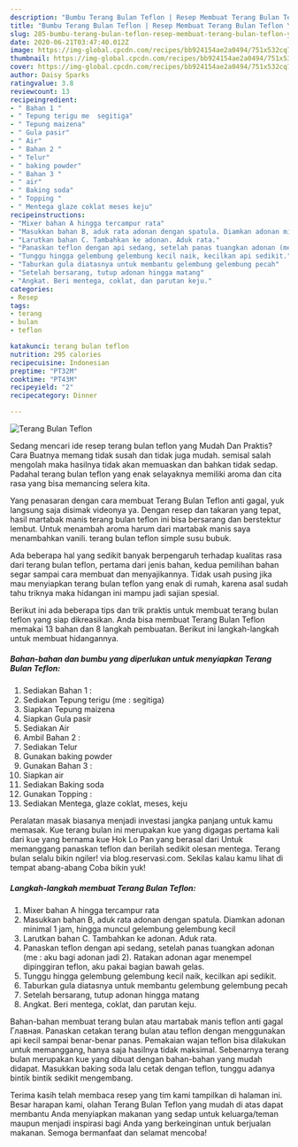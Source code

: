 ```yaml
---
description: "Bumbu Terang Bulan Teflon | Resep Membuat Terang Bulan Teflon Yang Paling Enak"
title: "Bumbu Terang Bulan Teflon | Resep Membuat Terang Bulan Teflon Yang Paling Enak"
slug: 285-bumbu-terang-bulan-teflon-resep-membuat-terang-bulan-teflon-yang-paling-enak
date: 2020-06-21T03:47:40.012Z
image: https://img-global.cpcdn.com/recipes/bb924154ae2a0494/751x532cq70/terang-bulan-teflon-foto-resep-utama.jpg
thumbnail: https://img-global.cpcdn.com/recipes/bb924154ae2a0494/751x532cq70/terang-bulan-teflon-foto-resep-utama.jpg
cover: https://img-global.cpcdn.com/recipes/bb924154ae2a0494/751x532cq70/terang-bulan-teflon-foto-resep-utama.jpg
author: Daisy Sparks
ratingvalue: 3.8
reviewcount: 13
recipeingredient:
- " Bahan 1 "
- " Tepung terigu me  segitiga"
- " Tepung maizena"
- " Gula pasir"
- " Air"
- " Bahan 2 "
- " Telur"
- " baking powder"
- " Bahan 3 "
- " air"
- " Baking soda"
- " Topping "
- " Mentega glaze coklat meses keju"
recipeinstructions:
- "Mixer bahan A hingga tercampur rata"
- "Masukkan bahan B, aduk rata adonan dengan spatula. Diamkan adonan minimal 1 jam, hingga muncul gelembung gelembung kecil"
- "Larutkan bahan C. Tambahkan ke adonan. Aduk rata."
- "Panaskan teflon dengan api sedang, setelah panas tuangkan adonan (me : aku bagi adonan jadi 2). Ratakan adonan agar menempel dipinggiran teflon, aku pakai bagian bawah gelas."
- "Tunggu hingga gelembung gelembung kecil naik, kecilkan api sedikit."
- "Taburkan gula diatasnya untuk membantu gelembung gelembung pecah"
- "Setelah bersarang, tutup adonan hingga matang"
- "Angkat. Beri mentega, coklat, dan parutan keju."
categories:
- Resep
tags:
- terang
- bulan
- teflon

katakunci: terang bulan teflon 
nutrition: 295 calories
recipecuisine: Indonesian
preptime: "PT32M"
cooktime: "PT43M"
recipeyield: "2"
recipecategory: Dinner

---
```



![Terang Bulan Teflon](https://img-global.cpcdn.com/recipes/bb924154ae2a0494/751x532cq70/terang-bulan-teflon-foto-resep-utama.jpg)

Sedang mencari ide resep terang bulan teflon yang Mudah Dan Praktis? Cara Buatnya memang tidak susah dan tidak juga mudah. semisal salah mengolah maka hasilnya tidak akan memuaskan dan bahkan tidak sedap. Padahal terang bulan teflon yang enak selayaknya memiliki aroma dan cita rasa yang bisa memancing selera kita.

Yang penasaran dengan cara membuat Terang Bulan Teflon anti gagal, yuk langsung saja disimak videonya ya. Dengan resep dan takaran yang tepat, hasil martabak manis terang bulan teflon ini bisa bersarang dan berstektur lembut. Untuk menambah aroma harum dari martabak manis saya menambahkan vanili. terang bulan teflon simple susu bubuk.

Ada beberapa hal yang sedikit banyak berpengaruh terhadap kualitas rasa dari terang bulan teflon, pertama dari jenis bahan, kedua pemilihan bahan segar sampai cara membuat dan menyajikannya. Tidak usah pusing jika mau menyiapkan terang bulan teflon yang enak di rumah, karena asal sudah tahu triknya maka hidangan ini mampu jadi sajian spesial.


Berikut ini ada beberapa tips dan trik praktis untuk membuat terang bulan teflon yang siap dikreasikan. Anda bisa membuat Terang Bulan Teflon memakai 13 bahan dan 8 langkah pembuatan. Berikut ini langkah-langkah untuk membuat hidangannya.

<!--inarticleads1-->

##### Bahan-bahan dan bumbu yang diperlukan untuk menyiapkan Terang Bulan Teflon:

1. Sediakan  Bahan 1 :
1. Sediakan  Tepung terigu (me : segitiga)
1. Siapkan  Tepung maizena
1. Siapkan  Gula pasir
1. Sediakan  Air
1. Ambil  Bahan 2 :
1. Sediakan  Telur
1. Gunakan  baking powder
1. Gunakan  Bahan 3 :
1. Siapkan  air
1. Sediakan  Baking soda
1. Gunakan  Topping :
1. Sediakan  Mentega, glaze coklat, meses, keju


Peralatan masak biasanya menjadi investasi jangka panjang untuk kamu memasak. Kue terang bulan ini merupakan kue yang digagas pertama kali dari kue yang bernama kue Hok Lo Pan yang berasal dari Untuk memanggang panaskan teflon dan berilah sedikit olesan mentega. Terang bulan selalu bikin ngiler! via blog.reservasi.com. Sekilas kalau kamu lihat di tempat abang-abang Coba bikin yuk! 

<!--inarticleads2-->

##### Langkah-langkah membuat Terang Bulan Teflon:

1. Mixer bahan A hingga tercampur rata
1. Masukkan bahan B, aduk rata adonan dengan spatula. Diamkan adonan minimal 1 jam, hingga muncul gelembung gelembung kecil
1. Larutkan bahan C. Tambahkan ke adonan. Aduk rata.
1. Panaskan teflon dengan api sedang, setelah panas tuangkan adonan (me : aku bagi adonan jadi 2). Ratakan adonan agar menempel dipinggiran teflon, aku pakai bagian bawah gelas.
1. Tunggu hingga gelembung gelembung kecil naik, kecilkan api sedikit.
1. Taburkan gula diatasnya untuk membantu gelembung gelembung pecah
1. Setelah bersarang, tutup adonan hingga matang
1. Angkat. Beri mentega, coklat, dan parutan keju.


Bahan-bahan membuat terang bulan atau martabak manis teflon anti gagal  Главная. Panaskan cetakan terang bulan atau teflon dengan menggunakan api kecil sampai benar-benar panas. Pemakaian wajan teflon bisa dilakukan untuk memanggang, hanya saja hasilnya tidak maksimal. Sebenarnya terang bulan merupakan kue yang dibuat dengan bahan-bahan yang mudah didapat. Masukkan baking soda lalu cetak dengan teflon, tunggu adanya bintik bintik sedikit mengembang. 

Terima kasih telah membaca resep yang tim kami tampilkan di halaman ini. Besar harapan kami, olahan Terang Bulan Teflon yang mudah di atas dapat membantu Anda menyiapkan makanan yang sedap untuk keluarga/teman maupun menjadi inspirasi bagi Anda yang berkeinginan untuk berjualan makanan. Semoga bermanfaat dan selamat mencoba!
